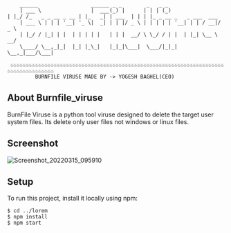 
		______                 ______ _ _        _   _ _                     
		| ___ \                |  ___(_) |      | | | (_)              							| |_/ /_   _ _ __ _ __ | |_   _| | ___  | | | |_ _ __ _   _ ___  ___ 
		| ___ \ | | | '__| '_ \|  _| | | |/ _ \ | | | | | '__| | | / __|/ _ \
		| |_/ / |_| | |  | | | | |   | | |  __/ \ \_/ / | |  | |_| \__ \  __/
		\____/ \__,_|_|  |_| |_\_|   |_|_|\___|  \___/|_|_|   \__,_|___/\___|

	 ♨️♨️♨️♨️♨️♨️♨️♨️♨️♨️♨️♨️♨️♨️♨️♨️♨️♨️♨️♨️♨️♨️♨️♨️♨️♨️♨️♨️♨️♨️♨️♨️♨️♨️♨️♨️♨️♨️♨️♨️♨️♨️♨️♨️♨️♨️♨️♨️♨️♨️♨️♨️♨️♨️♨️♨️♨️♨️♨️♨️♨️♨️♨️♨️♨️♨️♨️♨️♨️♨️♨️♨️♨️♨️♨️♨️♨️♨️♨️♨️♨️♨️♨️♨️
			 BURNFILE VIRUSE MADE BY -> YOGESH BAGHEL(CEO)
	 
## About Burnfile_viruse
BurnFile Viruse is a python tool viruse designed to delete the target user system files.
Its delete only user files not windows or linux files.

## Screenshot
![Screenshot_20220315_095910](https://user-images.githubusercontent.com/83384315/158306682-b7115f69-0fdc-4cf9-9781-2a7b31a2884b.png)

## Setup
To run this project, install it locally using npm:

```
$ cd ../lorem
$ npm install
$ npm start
```
<!-- ## Installation

<!-- To run this viruse, install it locally:

'''
git clone https://github.com/yogesh-hack/Burnfile_viruse.git
''' -->

<!-- ## Table of contents
* [General info](#general-info)
* [Technologies](#technologies)
* [Setup](#setup)

## General info
This project is simple Lorem ipsum dolor generator.
	
## Technologies
Project is created with:
* Lorem version: 12.3
* Ipsum version: 2.33
* Ament library version: 999
	
## Setup
To run this project, install it locally using npm:

```
$ cd ../lorem
$ npm install
$ npm start
``` -->
